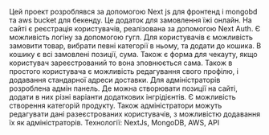 Цей проект розроблявся за допомогою Next js для фронтенд і mongobd та aws bucket для бекенду. Це додаток для замовлення їжі онлайн. На сайті є реєстрація користувачів, реалізована за допомогою Next Auth. Є можливість логіну за допомогою гугл. Для користувачів є можливість замовити товар, вибрати певні категорії в ньому, та додати до кошика. В кошику є всі замовлені позиції, сума. Також є форма для чекауту, якщо користувач зареєстрований то вона зповнюється сама. Також в простого користувача є можливість редагування свого профілю, і додавання стандарної адреси доставки. Для адміністраторів розроблена адмін панель. Де можна створювати позиції на сайті, додати в них різні варіанти додаткових інгрідієнтів. Є можливість створення категорій продукту. Також адміністратори можуть редагувати дані разеєстрованих користувачів, з можливістю додавання їх як адміністраторів. 
Технології: NextJs, MongoDB, AWS, API